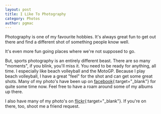 ```yaml
---
layout: post
title: I Like To Photography
category: Photos
author: pgmac
---
```

Photography is one of my favourite hobbies. It's always great fun to get out there and find a different shot of something people know well.

It's even more fun going places where we're not supposed to go.

But, sports photography is an entirely different beast.  There are so many "moments", if you blink, you'll miss it.  You need to be ready for anything, all time.  I especially like beach volleyball and the MotoGP.  Because I play beach volleyball, I have a great "feel" for the shot and can get some great shots.  Many of my photo's have been up on [facebook](https://www.facebook.com/paulymac/photos_albums){:target="_blank"} for quite some time now.  Feel free to have a roam around some of my albums up there.

I also have many of my photo's on [flickr](http://www.flickr.com/photos/paulmacdonnell/){:target="_blank"}.  If you're on there, too, shoot me a friend request.
